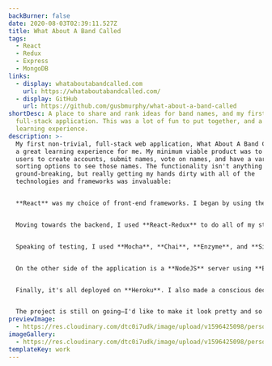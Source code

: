 ```yaml
---
backBurner: false
date: 2020-08-03T02:39:11.527Z
title: What About A Band Called
tags:
  - React
  - Redux
  - Express
  - MongoDB
links:
  - display: whataboutabandcalled.com
    url: https://whataboutabandcalled.com/
  - display: GitHub
    url: https://github.com/gusbmurphy/what-about-a-band-called
shortDesc: A place to share and rank ideas for band names, and my first real
  full-stack application. This was a lot of fun to put together, and a great
  learning experience.
description: >-
  My first non-trivial, full-stack web application, What About A Band Called was
  a great learning experience for me. My minimum viable product was to allow
  users to create accounts, submit names, vote on names, and have a variety of
  sorting options to see those names. The functionality isn't anything
  ground-breaking, but really getting my hands dirty with all of the
  technologies and frameworks was invaluable:


  **React** was my choice of front-end frameworks. I began by using the lifecycle methods, but about halfway through development I caught a glimpse of **React Hooks**, and ultimately refactored all the components to use them.


  Moving towards the backend, I used **React-Redux** to do all of my state management, and **Redux-Saga** middleware to help with asynchronicity. Working with sagas (to me) is great—after getting over the learning curve and getting more familiar with generator functions, I think it's let me write much more efficient code, and more easily testable code.


  Speaking of testing, I used **Mocha**, **Chai**, **Enzyme**, and **Sinon** to write some tests. Actually, I ended up writing a [bunch](https://github.com/gusbmurphy/what-about-a-band-called/commit/d094f3f4c1631dce46cab08dc11130ffe4e228ab) of unit tests. However, my failure to stop switching around technologies lead me to eventually move the whole project over to **TypeScript**. Paired with the incredible **Redux Toolkit**, I ended up making all of those precious unit tests obsolete. In it's current state, however, the application doesn't have any meaningful testing (a yikes that I'll hopefully get around to un-yikesing).


  On the other side of the application is a **NodeJS** server using **Express**, communicating with a **MongoDB** database. I ended up trying to see how much I could get out of **Mongoose**, and eventually started using **Typegoose**—a great library that (paired with Typescript), does a fantastic job of getting close to (maybe achieving? I'm not smart) immutable data types. Again, there were a lot of unit tests I had written earlier that ended up being rendered useless with the implementation of this typing.


  Finally, it's all deployed on **Heroku**. I also made a conscious decision to not begin with Create React App, or something similar. I really wanted to work through the necessary development environment setup with **Webpack**, **Babel**, and **ESLint**, because I knew it would be pretty easy for me to not pay any attention to them if they were already working fine! I really got to challenge myself by repeatedly breaking everything by trying multiple times to move everything over to Typescript.


  The project is still on going—I'd like to make it look pretty and so boilerplate-y. With any luck, I'll actually keep working on it!
previewImage:
  - https://res.cloudinary.com/dtc0i7udk/image/upload/v1596425098/personal-site/Kapture_2020-08-02_at_22.22.44_plorcx.gif
imageGallery:
  - https://res.cloudinary.com/dtc0i7udk/image/upload/v1596425098/personal-site/Kapture_2020-08-02_at_22.22.44_plorcx.gif
templateKey: work
---
```

